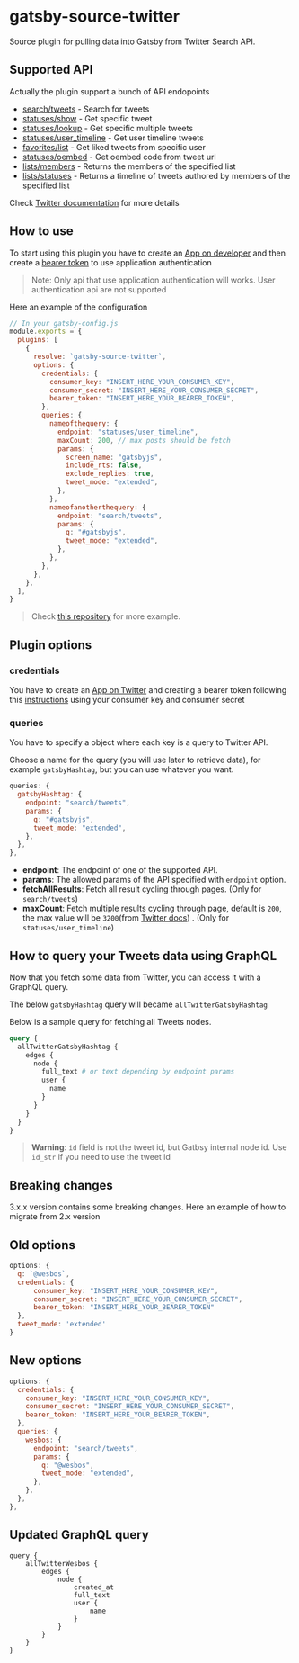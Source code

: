 # gatsby-source-twitter

Source plugin for pulling data into Gatsby from Twitter Search API.

## Supported API

Actually the plugin support a bunch of API endopoints

- [search/tweets](https://developer.twitter.com/en/docs/tweets/search/api-reference/get-search-tweets) - Search for tweets
- [statuses/show](https://developer.twitter.com/en/docs/tweets/post-and-engage/api-reference/get-statuses-show-id) - Get specific tweet
- [statuses/lookup](https://developer.twitter.com/en/docs/tweets/post-and-engage/api-reference/get-statuses-lookup) - Get specific multiple tweets
- [statuses/user_timeline](https://developer.twitter.com/en/docs/tweets/timelines/api-reference/get-statuses-user_timeline) - Get user timeline tweets
- [favorites/list](https://developer.twitter.com/en/docs/tweets/post-and-engage/api-reference/get-favorites-list) - Get liked tweets from specific user
- [statuses/oembed](https://developer.twitter.com/en/docs/tweets/post-and-engage/api-reference/get-statuses-oembed) - Get oembed code from tweet url
- [lists/members](https://developer.twitter.com/en/docs/accounts-and-users/create-manage-lists/api-reference/get-lists-members) - Returns the members of the specified list
- [lists/statuses](https://developer.twitter.com/en/docs/accounts-and-users/create-manage-lists/api-reference/get-lists-statuses) - Returns a timeline of tweets authored by members of the specified list

Check [Twitter documentation](https://developer.twitter.com/en/docs) for more details

## How to use

To start using this plugin you have to create an [App on developer](https://developer.twitter.com/en/apps) and then create a [bearer token](https://developer.twitter.com/en/docs/basics/authentication/guides/bearer-tokens.html) to use application authentication

> Note: Only api that use application authentication will works. User authentication api are not supported

Here an example of the configuration

```javascript
// In your gatsby-config.js
module.exports = {
  plugins: [
    {
      resolve: `gatsby-source-twitter`,
      options: {
        credentials: {
          consumer_key: "INSERT_HERE_YOUR_CONSUMER_KEY",
          consumer_secret: "INSERT_HERE_YOUR_CONSUMER_SECRET",
          bearer_token: "INSERT_HERE_YOUR_BEARER_TOKEN",
        },
        queries: {
          nameofthequery: {
            endpoint: "statuses/user_timeline",
            maxCount: 200, // max posts should be fetch
            params: {
              screen_name: "gatsbyjs",
              include_rts: false,
              exclude_replies: true,
              tweet_mode: "extended",
            },
          },
          nameofanotherthequery: {
            endpoint: "search/tweets",
            params: {
              q: "#gatsbyjs",
              tweet_mode: "extended",
            },
          },
        },
      },
    },
  ],
}
```

> Check [this repository](https://github.com/G100g/gatsby-source-twitter-example) for more example.

## Plugin options

### credentials

You have to create an [App on Twitter](https://apps.twitter.com/) and creating a bearer token following this [instructions](https://developer.twitter.com/en/docs/basics/authentication/guides/bearer-tokens.html) using your consumer key and consumer secret

### queries

You have to specify a object where each key is a query to Twitter API.

Choose a name for the query (you will use later to retrieve data), for example `gatsbyHashtag`, but you can use whatever you want.

```js
queries: {
  gatsbyHashtag: {
    endpoint: "search/tweets",
    params: {
      q: "#gatsbyjs",
      tweet_mode: "extended",
    },
  },
},
```

- **endpoint**: The endpoint of one of the supported API.
- **params**: The allowed params of the API specified with `endpoint` option.
- **fetchAllResults**: Fetch all result cycling through pages. (Only for `search/tweets`)
- **maxCount**: Fetch multiple results cycling through page, default is `200`, the max value will be `3200`(from [Twitter docs](https://developer.twitter.com/en/docs/tweets/timelines/api-reference/get-statuses-user_timeline)) . (Only for `statuses/user_timeline`)

## How to query your Tweets data using GraphQL

Now that you fetch some data from Twitter, you can access it with a GraphQL query.

The below `gatsbyHashtag` query will became `allTwitterGatsbyHashtag`

Below is a sample query for fetching all Tweets nodes.

```graphql
query {
  allTwitterGatsbyHashtag {
    edges {
      node {
        full_text # or text depending by endpoint params
        user {
          name
        }
      }
    }
  }
}
```

> **Warning**: `id` field is not the tweet id, but Gatbsy internal node id. Use `id_str` if you need to use the tweet id

## Breaking changes

3.x.x version contains some breaking changes. Here an example of how to migrate from 2.x version

## Old options

```js
options: {
  q: `@wesbos`,
  credentials: {
      consumer_key: "INSERT_HERE_YOUR_CONSUMER_KEY",
      consumer_secret: "INSERT_HERE_YOUR_CONSUMER_SECRET",
      bearer_token: "INSERT_HERE_YOUR_BEARER_TOKEN"
  },
  tweet_mode: 'extended'
}
```

## New options

```js
options: {
  credentials: {
    consumer_key: "INSERT_HERE_YOUR_CONSUMER_KEY",
    consumer_secret: "INSERT_HERE_YOUR_CONSUMER_SECRET",
    bearer_token: "INSERT_HERE_YOUR_BEARER_TOKEN",
  },
  queries: {
    wesbos: {
      endpoint: "search/tweets",
      params: {
        q: "@wesbos",
        tweet_mode: "extended",
      },
    },
  },
},
```

## Updated GraphQL query

```
query {
    allTwitterWesbos {
        edges {
            node {
                created_at
                full_text
                user {
                    name
                }
            }
        }
    }
}
```
